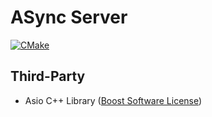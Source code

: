 # ASync Server

[![CMake](https://github.com/uknowenough/async-server/actions/workflows/cmake.yml/badge.svg?branch=main)](https://github.com/uknowenough/async-server/actions/workflows/cmake.yml)

## Third-Party
- Asio C++ Library ([Boost Software License](https://www.boost.org/LICENSE_1_0.txt))
